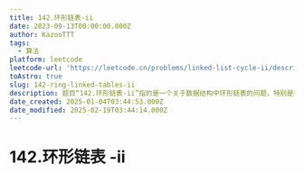 ```yaml
---
title: 142.环形链表-ii
date: 2023-09-13T00:00:00.000Z
author: KazooTTT
tags:
  - 算法
platform: leetcode
leetcode-url: 'https://leetcode.cn/problems/linked-list-cycle-ii/description/'
toAstro: true
slug: 142-ring-linked-tables-ii
description: 题目“142.环形链表-ii”指的是一个关于数据结构中环形链表的问题，特别是针对环形链表中特定节点的查找或操作问题。
date_created: 2025-01-04T03:44:53.000Z
date_modified: 2025-02-19T03:44:14.000Z
---
```


# 142.环形链表 -ii
